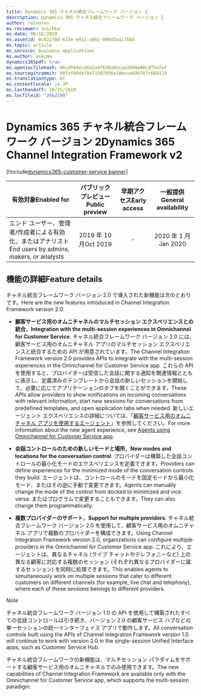 ```yaml
---
title: Dynamics 365 チャネル統合フレームワーク バージョン 2
description: Dynamics 365 チャネル統合フレームワーク バージョン 2
author: relnotes
ms.reviewer: susikka
ms.date: 09/16/2019
ms.assetid: 0c62278d-615e-e911-a96c-000d3a1c7bbb
ms.topic: article
ms.service: business-applications
ms.author: askuma
dynamics365pdf: true
ms.openlocfilehash: 06cdf69ec36a2a4fb30a03cae2080a00c8f5afaf
ms.sourcegitcommit: b0fef00d4f04f2507056a10ecce699767c669119
ms.translationtype: HT
ms.contentlocale: ja-JP
ms.lasthandoff: 10/25/2019
ms.locfileid: "2662199"
---
```

# <a name="dynamics-365-channel-integration-framework-v2"></a><span data-ttu-id="8cfd2-103">Dynamics 365 チャネル統合フレームワーク バージョン 2</span><span class="sxs-lookup"><span data-stu-id="8cfd2-103">Dynamics 365 Channel Integration Framework v2</span></span>
[!include[dynamics365-customer-service banner](../includes/dynamics365-customer-service.md)]

| <span data-ttu-id="8cfd2-104">有効対象</span><span class="sxs-lookup"><span data-stu-id="8cfd2-104">Enabled for</span></span>    |  <span data-ttu-id="8cfd2-105">パブリック プレビュー</span><span class="sxs-lookup"><span data-stu-id="8cfd2-105">Public preview</span></span> | <span data-ttu-id="8cfd2-106">早期アクセス</span><span class="sxs-lookup"><span data-stu-id="8cfd2-106">Early access</span></span> | <span data-ttu-id="8cfd2-107">一般提供</span><span class="sxs-lookup"><span data-stu-id="8cfd2-107">General availability</span></span> | 
| ---------- | :----------: |:----------: |:----------: |
|<span data-ttu-id="8cfd2-108">エンド ユーザー、管理者/作成者による有効化、またはアナリスト</span><span class="sxs-lookup"><span data-stu-id="8cfd2-108">End users by admins, makers, or analysts</span></span>|<span data-ttu-id="8cfd2-109">2019 年 10 月</span><span class="sxs-lookup"><span data-stu-id="8cfd2-109">Oct 2019</span></span>|-| <span data-ttu-id="8cfd2-110">2020 年 1 月</span><span class="sxs-lookup"><span data-stu-id="8cfd2-110">Jan 2020</span></span>|






## <a name="feature-details"></a><span data-ttu-id="8cfd2-111">機能の詳細</span><span class="sxs-lookup"><span data-stu-id="8cfd2-111">Feature details</span></span>
<!--feature detail start -->
<span data-ttu-id="8cfd2-112">チャネル統合フレームワーク バージョン 2.0 で導入された新機能は次のとおりです。</span><span class="sxs-lookup"><span data-stu-id="8cfd2-112">Here are the new features introduced in Channel Integration Framework version 2.0:</span></span>

- <span data-ttu-id="8cfd2-113">**顧客サービス用のオムニチャネルのマルチセッション エクスペリエンスとの統合**。</span><span class="sxs-lookup"><span data-stu-id="8cfd2-113">**Integration with the multi-session experiences in Omnichannel for Customer Service**.</span></span>
<span data-ttu-id="8cfd2-114">チャネル統合フレームワーク バージョン 2.0 には、顧客サービス用のオムニチャネル アプリのマルチセッション エクスペリエンスと統合するための API が用意されています。</span><span class="sxs-lookup"><span data-stu-id="8cfd2-114">The Channel Integration Framework version 2.0 provides APIs to integrate with the multi-session experiences in the Omnichannel for Customer Service app.</span></span> <span data-ttu-id="8cfd2-115">これらの API を使用すると、プロバイダーは受信した会話に関する通知を関連情報とともに表示し、定義済みのテンプレートから会話の新しいセッションを開始して、必要に応じてアプリケーションのタブを開くことができます。</span><span class="sxs-lookup"><span data-stu-id="8cfd2-115">These APIs allow providers to show notifications on incoming conversations with relevant information, start new sessions for conversations from predefined templates, and open application tabs when needed.</span></span> <span data-ttu-id="8cfd2-116">新しいエージェント エクスペリエンスの詳細については、「[顧客サービス用のオムニチャネル アプリを使用するエージェント](https://docs.microsoft.com/dynamics365/customer-engagement/omnichannel/agent/agent-oc/omnichannel-customer-service-app-agent)」を参照してください。</span><span class="sxs-lookup"><span data-stu-id="8cfd2-116">For more information about the new agent experience, see [Agents using Omnichannel for Customer Service app](https://docs.microsoft.com/dynamics365/customer-engagement/omnichannel/agent/agent-oc/omnichannel-customer-service-app-agent).</span></span>

- <span data-ttu-id="8cfd2-117">**会話コントロールのための新しいモードと場所**。</span><span class="sxs-lookup"><span data-stu-id="8cfd2-117">**New modes and locations for the conversation control**.</span></span>
<span data-ttu-id="8cfd2-118">プロバイダーは構築した会話コントロールの最小化モードのエクスペリエンスを定義できます。</span><span class="sxs-lookup"><span data-stu-id="8cfd2-118">Providers can define experiences for the minimized mode of the conversation controls they build.</span></span> <span data-ttu-id="8cfd2-119">エージェントは、コントロールのモードを固定モードから最小化モード、またはその逆に手動で変更できます。</span><span class="sxs-lookup"><span data-stu-id="8cfd2-119">Agents can manually change the mode of the control from docked to minimized and vice versa.</span></span> <span data-ttu-id="8cfd2-120">またはプログラムで変更することもできます。</span><span class="sxs-lookup"><span data-stu-id="8cfd2-120">They can also change them programmatically.</span></span>

- <span data-ttu-id="8cfd2-121">**複数プロバイダーのサポート**。</span><span class="sxs-lookup"><span data-stu-id="8cfd2-121">**Support for multiple providers**.</span></span>
<span data-ttu-id="8cfd2-122">チャネル統合フレームワーク バージョン 2.0 を使用して、顧客サービス用のオムニチャネル アプリで複数のプロバイダーを構成できます。</span><span class="sxs-lookup"><span data-stu-id="8cfd2-122">Using Channel Integration Framework version 2.0, organizations can configure multiple providers in the Omnichannel for Customer Service app.</span></span> <span data-ttu-id="8cfd2-123">これにより、エージェントは、異なるチャネル (ライブ チャットやテレフォニーなど) 上の異なる顧客に対応する複数のセッション (それぞれ異なるプロバイダーに属するセッション) を同時に処理できます。</span><span class="sxs-lookup"><span data-stu-id="8cfd2-123">This enables agents to simultaneously work on multiple sessions that cater to different customers on different channels (for example, live chat and telephony), where each of these sessions belongs to different providers.</span></span>

> [!NOTE]
> <span data-ttu-id="8cfd2-124">チャネル統合フレームワーク バージョン 1.0 の API を使用して構築されたすべての会話コントロールは引き続き、バージョン 2.0 の顧客サービス ハブなどの単一セッションの統一インターフェイス アプリで動作します。</span><span class="sxs-lookup"><span data-stu-id="8cfd2-124">All conversation controls built using the APIs of Channel Integration Framework version 1.0 will continue to work with version 2.0 in the single-session Unified Interface apps, such as Customer Service Hub.</span></span>
>
> <span data-ttu-id="8cfd2-125">チャネル統合フレームワークの新機能は、マルチセッション パラダイムをサポートする顧客サービス用のオムニチャネルでのみ使用できます。</span><span class="sxs-lookup"><span data-stu-id="8cfd2-125">The new capabilities of Channel Integration Framework are available only with the Omnichannel for Customer Service app, which supports the multi-session paradigm.</span></span>
<!--feature detail end -->









